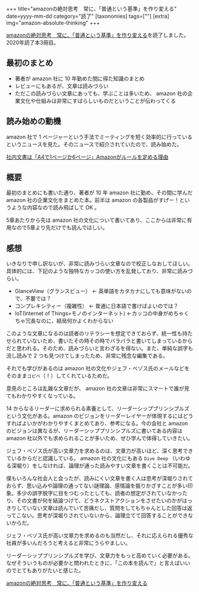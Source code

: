 +++
title="amazonの絶対思考　常に、「普通という基準」を作り変える"
date=yyyy-mm-dd
category="読了"
[taxonomies]
tags=[""]
[extra]
img="amazon-absolute-thinking"
+++

[amazonの絶対思考　常に、「普通という基準」を作り変える](https://amzn.to/3a3XqSC)を読了しました。
2020年読了本3冊目。

## 最初のまとめ

* 著者が amazon 社に 10 年勤めた間に得た知識のまとめ
* レビューにもあるが、文章は読みづらい
* ただこの読みづらい文章にあっても、学ぶことは多いため、 amazon 社の企業文化や仕組みは非常にすばらしいものだということが伝わってくる

## 読み始めの動機

amazon 社で 1 ページャーという手法でミーティングを短く効率的に行っているというニュースを見た。そのニュースで紹介されていたので、読み始めた。

[社内文書は「A4で1ページか6ページ」Amazonがルールを定める理由](https://news.livedoor.com/article/detail/17417651/)
	
## 概要

最初のまとめにも書いた通り、著者が 10 年 amazon 社に勤め、その間に学んだ amazon 社の企業文化をまとめた本。前半は amazon の各製品がすげー！というような内容なので読み飛ばして OK 。

5章あたりから先は amazon 社の文化について書いてあり、ここからは非常に有用なので5章より先だけでも読んでほしい。

## 感想

いきなりで申し訳ないが、非常に読みづらい文章なので校正しなおしてほしい。具体的には、下記のような独特なカッコの使い方を乱発しており、非常に読みづらい。

* GlanceView（グランスビュー） ← 英単語をカタカナにしても意味がないので、不要では？
* コンプレキシティー（複雑性） ← 普通に日本語で書けばよいのでは？
* IoT(Internet of Things=モノのインターネット) ←カッコの中身がめちゃくちゃ冗長なのに、結局何かよくわからない

このような文章になるのは読者のリテラシーを想定できておらず、統一性も持たせられていないため、書いたその時その時でバラバラと書いてしまっているからだと思われる。そのため、読みづらいと言わざるを得ない。また、単純な誤字も流し読みで 2 つも見つけてしまったため、非常に残念な編集である。


それでも学びがあるのは amazon 社の文化やジェフ・ベゾス氏のメールなどをそのまま`コピペ`（！）してくれているためだ。

意見のところは乱雑な文章だが、 amazon 社の文章は非常にスマートで誰が見てもわかりやすくなっている。

14 からなるリーダーに求められる素養として、リーダーシッププリンシプルズという文化がある。amazon のビジョンをリーダーレイヤーが体現するにはどうすればよいかがわかりやすくまとめてあり、参考になる。今の会社と amazon のビジョンは異なるが、リーダーシッププリンシプルズに書いてある内容は amazon 社以外でも求められることが多いため、ぜひ学んで体得していきたい。

ジェフ・ベゾス氏が高い文章力を求めるのは、文章力が高いほど、深く思考できているからだと認識している。 amazon 社の文化にもある `Dive Deep` （いわゆる深堀り）をしなければ、論理が通った読みやすい文章を書くことは不可能だ。

僕もいろんな社会人と会ったが、読みにくい文章を書く人は思考が深堀りされておらず、思い込みや論理の通ってない謎理論、感情論を振りかざすことが多い印象。多少の誤字脱字に目をつむったとしても、読者の想定がされていなかったり、その文書が何を結論つけて、どうネクストアクションをさせたいのかがはっきりしていない文章は読んでいて苦痛だし、質問をしてもちゃんとした回答は返ってこない。思考が深堀りされていないから、論理立てて回答することができないからだ。

ジェフ・ベゾス氏が高い文章力を求めるのも当然だし、それに応えられる優秀な社員が多いんだろうと考えると非常にうらやましい。

リーダーシッププリンシプルズを学び、文章力をもっと高めていく必要がある。なぜそういうものが必要かと問われたときに、「この本を読んで」と言えばいいのでとてもありがたいと感じた。

[amazonの絶対思考　常に、「普通という基準」を作り変える](https://amzn.to/3a3XqSC)